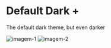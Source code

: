 # Default Dark +

The default dark theme, but even darker

![imagem-1](https://github.com/rinckonobre/theme-default-dark-plus/blob/master/images/Screenshot_1.png?raw=true)
![imagem-2](https://github.com/rinckonobre/theme-default-dark-plus/blob/master/images/Screenshot_2.png?raw=true)
